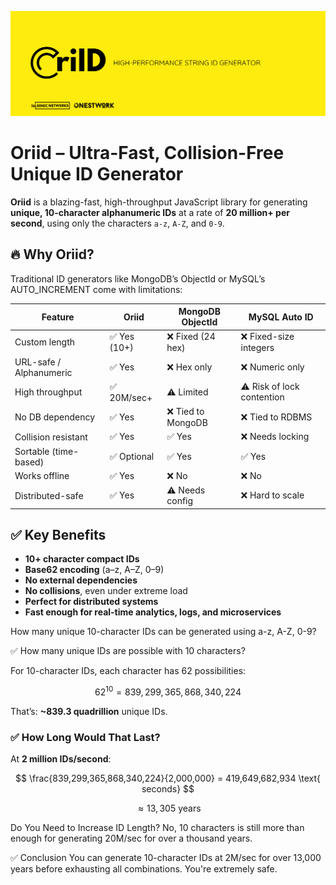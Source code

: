 ![Oriid Benchmark Chart](https://raw.githubusercontent.com/JalsonicNetworks/Oriid/refs/heads/main/oriId.png)

# Oriid – Ultra-Fast, Collision-Free Unique ID Generator

**Oriid** is a blazing-fast, high-throughput JavaScript library for generating **unique, 10-character alphanumeric IDs** at a rate of **20 million+ per second**, using only the characters `a-z`, `A-Z`, and `0-9`.


## 🔥 Why Oriid?

Traditional ID generators like MongoDB’s ObjectId or MySQL’s AUTO_INCREMENT come with limitations:

| Feature                  | Oriid       | MongoDB ObjectId | MySQL Auto ID |
|--------------------------|-------------|------------------|----------------|
| Custom length            | ✅ Yes (10+) | ❌ Fixed (24 hex) | ❌ Fixed-size integers |
| URL-safe / Alphanumeric  | ✅ Yes       | ❌ Hex only       | ❌ Numeric only |
| High throughput          | ✅ 20M/sec+  | ⚠️ Limited        | ⚠️ Risk of lock contention |
| No DB dependency         | ✅ Yes       | ❌ Tied to MongoDB| ❌ Tied to RDBMS |
| Collision resistant      | ✅ Yes       | ✅ Yes            | ❌ Needs locking |
| Sortable (time-based)    | ✅ Optional  | ✅ Yes            | ✅ Yes |
| Works offline            | ✅ Yes       | ❌ No             | ❌ No |
| Distributed-safe         | ✅ Yes       | ⚠️ Needs config   | ❌ Hard to scale |


## ✅ Key Benefits

- **10+ character compact IDs**
- **Base62 encoding** (a–z, A–Z, 0–9)
- **No external dependencies**
- **No collisions**, even under extreme load
- **Perfect for distributed systems**
- **Fast enough for real-time analytics, logs, and microservices**


How many unique 10-character IDs can be generated using a-z, A-Z, 0-9?

✅ How many unique IDs are possible with 10 characters?

For 10-character IDs, each character has 62 possibilities:

$$
62^{10} = 839,299,365,868,340,224
$$

That’s:
**\~839.3 quadrillion** unique IDs.

### ✅ How Long Would That Last?

At **2 million IDs/second**:

$$
\frac{839,299,365,868,340,224}{2,000,000} = 419,649,682,934 \text{ seconds}
$$

$$
\approx 13,305 \text{ years}
$$

Do You Need to Increase ID Length?
No, 10 characters is still more than enough for generating 20M/sec for over a thousand years.

✅ Conclusion
You can generate 10-character IDs at 2M/sec for over 13,000 years before exhausting all combinations. You're extremely safe.
